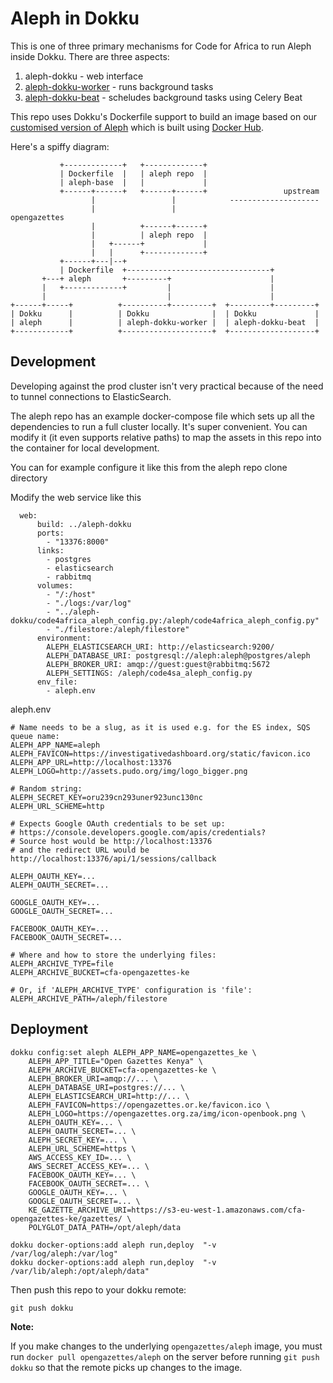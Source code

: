 # Aleph in Dokku

This is one of three primary mechanisms for Code for Africa to run Aleph inside Dokku. There are three aspects:

1. aleph-dokku - web interface
2. [aleph-dokku-worker](https://github.com/opengazettes/aleph-dokku-worker) - runs background tasks
3. [aleph-dokku-beat](https://github.com/opengazettes/aleph-dokku-beat) - scheludes background tasks using Celery Beat

This repo uses Dokku's Dockerfile support to build an image based on our [customised version of Aleph](https://github.com/opengazettes/aleph) which
is built using [Docker Hub](hub.docker.com/r/opengazettes/aleph/).

Here's a spiffy diagram:

               +-------------+   +-------------+                         
               | Dockerfile  |   | aleph repo  |                         
               | aleph-base  |   |             |                         
               +------+------+   +------+------+                 upstream
                      |                 |            --------------------
                      |                 |                        opengazettes
                      |          +------+------+                         
                      |          | aleph repo  |                         
                      |   +------+             |                         
                      |   |      +-------------+                         
               +------+---|--+                                           
               | Dockerfile  +--------------------------------+          
           +---+ aleph       +---------+                      |          
           |   +-------------+         |                      |          
           |                           |                      |          
    +------+-----+          +----------+---------+  +---------+---------+
    | Dokku      |          | Dokku              |  | Dokku             |
    | aleph      |          | aleph-dokku-worker |  | aleph-dokku-beat  |
    +------------+          +--------------------+  +-------------------+

## Development

Developing against the prod cluster isn't very practical because of the need to tunnel connections to ElasticSearch.

The aleph repo has an example docker-compose file which sets up all the dependencies to run a full cluster locally. It's super convenient. You can modify it (it even supports relative paths) to map the assets in this repo into the container for local development.

You can for example configure it like this from the aleph repo clone directory

Modify the web service like this
```
  web:
      build: ../aleph-dokku
      ports:
        - "13376:8000"
      links:
        - postgres
        - elasticsearch
        - rabbitmq
      volumes:
        - "/:/host"
        - "./logs:/var/log"
        - "../aleph-dokku/code4africa_aleph_config.py:/aleph/code4africa_aleph_config.py"
        - "./filestore:/aleph/filestore"
      environment:
        ALEPH_ELASTICSEARCH_URI: http://elasticsearch:9200/
        ALEPH_DATABASE_URI: postgresql://aleph:aleph@postgres/aleph
        ALEPH_BROKER_URI: amqp://guest:guest@rabbitmq:5672
        ALEPH_SETTINGS: /aleph/code4sa_aleph_config.py
      env_file:
        - aleph.env
```

aleph.env
```
# Name needs to be a slug, as it is used e.g. for the ES index, SQS queue name:
ALEPH_APP_NAME=aleph
ALEPH_FAVICON=https://investigativedashboard.org/static/favicon.ico
ALEPH_APP_URL=http://localhost:13376
ALEPH_LOGO=http://assets.pudo.org/img/logo_bigger.png

# Random string:
ALEPH_SECRET_KEY=oru239cn293uner923unc130nc
ALEPH_URL_SCHEME=http

# Expects Google OAuth credentials to be set up:
# https://console.developers.google.com/apis/credentials?
# Source host would be http://localhost:13376
# and the redirect URL would be http://localhost:13376/api/1/sessions/callback

ALEPH_OAUTH_KEY=...
ALEPH_OAUTH_SECRET=...

GOOGLE_OAUTH_KEY=...
GOOGLE_OAUTH_SECRET=...

FACEBOOK_OAUTH_KEY=...
FACEBOOK_OAUTH_SECRET=...

# Where and how to store the underlying files:
ALEPH_ARCHIVE_TYPE=file
ALEPH_ARCHIVE_BUCKET=cfa-opengazettes-ke

# Or, if 'ALEPH_ARCHIVE_TYPE' configuration is 'file':
ALEPH_ARCHIVE_PATH=/aleph/filestore
```

## Deployment

```
dokku config:set aleph ALEPH_APP_NAME=opengazettes_ke \
    ALEPH_APP_TITLE="Open Gazettes Kenya" \
    ALEPH_ARCHIVE_BUCKET=cfa-opengazettes-ke \
    ALEPH_BROKER_URI=amqp://... \
    ALEPH_DATABASE_URI=postgres://... \
    ALEPH_ELASTICSEARCH_URI=http://... \
    ALEPH_FAVICON=https://opengazettes.or.ke/favicon.ico \
    ALEPH_LOGO=https://opengazettes.org.za/img/icon-openbook.png \
    ALEPH_OAUTH_KEY=... \
    ALEPH_OAUTH_SECRET=... \
    ALEPH_SECRET_KEY=... \
    ALEPH_URL_SCHEME=https \
    AWS_ACCESS_KEY_ID=... \
    AWS_SECRET_ACCESS_KEY=... \
    FACEBOOK_OAUTH_KEY=... \
    FACEBOOK_OAUTH_SECRET=... \
    GOOGLE_OAUTH_KEY=... \
    GOOGLE_OAUTH_SECRET=... \
    KE_GAZETTE_ARCHIVE_URI=https://s3-eu-west-1.amazonaws.com/cfa-opengazettes-ke/gazettes/ \
    POLYGLOT_DATA_PATH=/opt/aleph/data

dokku docker-options:add aleph run,deploy  "-v /var/log/aleph:/var/log"
dokku docker-options:add aleph run,deploy  "-v /var/lib/aleph:/opt/aleph/data"
```

Then push this repo to your dokku remote:

    git push dokku

**Note:**

If you make changes to the underlying `opengazettes/aleph` image, you must run `docker pull opengazettes/aleph` on the server before running `git push dokku` so that the remote picks up changes to the image.
